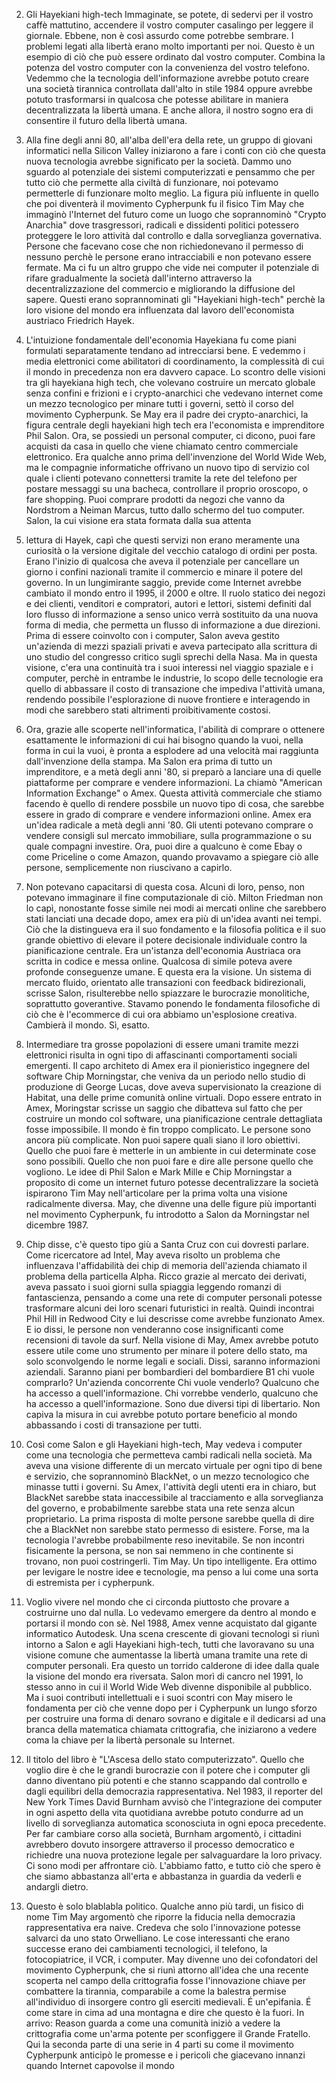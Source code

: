 2. Gli Hayekiani high-tech
Immaginate, se potete, di sedervi
per il vostro caffè mattutino, accendere il vostro computer
casalingo per leggere il giornale.
Ebbene, non è così assurdo come potrebbe sembrare.
I problemi legati alla libertà erano molto importanti per noi.
Questo è un esempio di ciò
che può essere ordinato dal vostro computer.
Combina la potenza del vostro computer
con la convenienza del vostro telefono.
Vedemmo che la tecnologia dell'informazione avrebbe potuto creare
una società tirannica controllata dall'alto in stile 1984
oppure avrebbe potuto trasformarsi in qualcosa che potesse
abilitare in maniera decentralizzata la libertà umana.
E anche allora, il nostro sogno era
di consentire il futuro della libertà umana.


3. Alla fine degli anni 80, all'alba
dell'era della rete, un gruppo di giovani informatici
nella Silicon Valley iniziarono a fare i conti con ciò
che questa nuova tecnologia avrebbe significato per la società.
Dammo uno sguardo al potenziale dei sistemi computerizzati 
e pensammo che per tutto ciò che permette alla civiltà di
funzionare, noi potevamo permetterle di funzionare molto meglio.
La figura più influente in quello che poi diventerà
il movimento Cypherpunk fu il fisico Tim May
che immaginò l'Internet del futuro come un luogo
che soprannominò "Crypto Anarchia" dove
trasgressori, radicali e dissidenti politici potessero proteggere le loro
attività dal controllo e dalla sorveglianza governativa. Persone
che facevano cose che non richiedonevano il permesso di nessuno perchè
le persone erano intracciabili e non potevano essere fermate.
Ma ci fu un altro gruppo che vide
nei computer il potenziale di rifare gradualmente
la società dall'interno attraverso la decentralizzazione del commercio e 
migliorando la diffusione del sapere.
Questi erano soprannominati gli "Hayekiani high-tech" perchè
la loro visione del mondo era influenzata dal lavoro
dell'economista austriaco Friedrich Hayek.


4. L'intuizione fondamentale dell'economia Hayekiana fu
come piani formulati separatamente tendano ad intrecciarsi bene.
E vedemmo i media elettronici come 
abilitatori di coordinamento, la complessità di cui
il mondo in precedenza non era davvero capace.
Lo scontro delle visioni tra gli hayekiana high tech,
che volevano costruire un mercato globale senza confini e frizioni
e i crypto-anarchici che vedevano internet come
un mezzo tecnologico per minare tutti i governi, settò
il corso del movimento Cypherpunk.
Se May era il padre dei crypto-anarchici, 
la figura centrale degli hayekiani high tech era
l'economista e imprenditore Phil Salon.
Ora, se possiedi un personal computer, ci dicono, 
puoi fare acquisti da casa in quello che viene chiamato centro commerciale elettronico.
Era qualche anno prima dell'invenzione del
World Wide Web, ma le compagnie informatiche offrivano
un nuovo tipo di servizio col quale i clienti potevano
connettersi tramite la rete del telefono per postare messaggi su
una bacheca, controllare il proprio oroscopo, o fare shopping.
Puoi comprare prodotti da negozi che vanno da 
Nordstrom a Neiman Marcus, tutto dallo schermo del tuo computer.
Salon, la cui visione era stata formata dalla sua attenta


5. lettura di Hayek, capì che questi servizi non erano
meramente una curiosità o la versione digitale del
vecchio catalogo di ordini per posta.
Erano l'inizio di qualcosa che aveva
il potenziale per cancellare un giorno i confini nazionali
tramite il commercio e minare il potere del governo.
In un lungimirante saggio, previde come Internet avrebbe
cambiato il mondo entro il 1995, il 2000 e oltre.
Il ruolo statico dei negozi e dei clienti, venditori e
compratori, autori e lettori, sistemi definiti dal loro
flusso di informazione a senso unico verrà sostituito da una nuova forma
di media, che permetta un flusso di informazione a due direzioni.
Prima di essere coinvolto con i computer, Salon aveva gestito un'azienda di mezzi spaziali privati e aveva partecipato alla scrittura di uno
studio del congresso critico sugli sprechi della Nasa.
Ma in questa visione, c'era una continuità tra i suoi
interessi nel viaggio spaziale e i computer, perchè in entrambe
le industrie, lo scopo delle tecnologie era quello di abbassare
il costo di transazione
che impediva l'attività umana, rendendo possibile
l'esplorazione di nuove frontiere e interagendo in modi che
sarebbero stati altrimenti proibitivamente costosi.


6. Ora, grazie alle scoperte nell'informatica, l'abilità di comprare
o ottenere esattamente le informazioni di cui hai bisogno quando la vuoi,
nella forma in cui la vuoi, è pronta a 
esplodere ad una velocità mai raggiunta dall'invenzione della stampa.
Ma Salon era prima di tutto un imprenditore, e a metà degli anni '80, si preparò a lanciare una di
quelle piattaforme per comprare e vendere informazioni.
La chiamò "American Information Exchange"
o Amex. Questa attività commerciale che stiamo facendo è quello
di rendere possbile un nuovo tipo di cosa, che sarebbe
essere in grado di comprare e vendere informazioni online.
Amex era un'idea radicale a metà degli anni '80.
Gli utenti potevano comprare o vendere consigli sul mercato 
immobiliare, sulla programmazione o su quale compagni investire.
Ora, puoi dire a qualcuno è come Ebay o 
come Priceline o come Amazon, quando provavamo a 
spiegare ciò alle persone, semplicemente non riuscivano a capirlo.


7. Non potevano capacitarsi di questa cosa.
Alcuni di loro, penso, non potevano
immaginare il fine computazionale di ciò.
Milton Friedman non lo capì, nonostante fosse
simile nei modi ai mercati online che
sarebbero stati lanciati una decade dopo, amex era più
di un'idea avanti nei tempi.
Ciò che la distingueva era il suo fondamento e 
la filosofia politica e il suo grande obiettivo di elevare
il potere decisionale individuale contro la pianificazione centrale.
Era un'istanza dell'economia Austriaca
ora scritta in codice e messa online.
Qualcosa di simile poteva
avere profonde conseguenze umane.
E questa era la visione.
Un sistema di mercato fluido, orientato alle transazioni con
feedback bidirezionali, scrisse Salon, risulterebbe
nello spiazzare le burocrazie monolitiche, soprattutto goverantive.
Stavamo ponendo le fondamenta filosofiche di ciò
che è l'ecommerce di cui ora abbiamo un'esplosione creativa.
Cambierà il mondo.
Sì, esatto.


8. Intermediare tra grosse popolazioni di essere umani
tramite mezzi elettronici risulta in ogni tipo
di affascinanti comportamenti sociali emergenti.
Il capo architeto di Amex era il pionieristico ingegnere del software
Chip Morningstar, che veniva da un periodo
nello studio di produzione di George Lucas, dove aveva supervisionato
la creazione di Habitat, una delle 
prime comunità online virtuali.
Dopo essere entrato in Amex, Moringstar scrisse un saggio
che dibatteva sul fatto che per costruire un mondo
col software, una pianificazione centrale dettagliata fosse impossibile.
Il mondo è fin troppo complicato.
Le persone sono ancora più complicate.
Non puoi sapere quali siano il loro obiettivi.
Quello che puoi fare è metterle in un
ambiente in cui determinate cose sono possibili.
Quello che non puoi fare e dire alle persone quello che vogliono.
Le idee di Phil Salon e Mark Mille e Chip
Morningstar a proposito di come un internet futuro
potesse decentralizzare la società ispirarono Tim May
nell'articolare per la prima volta una visione radicalmente diversa.
May, che divenne una delle 
figure più importanti nel movimento Cypherpunk, fu introdotto a Salon da Morningstar nel dicembre 1987.


9. Chip disse, c'è questo tipo giù a Santa
Cruz con cui dovresti parlare.
Come ricercatore ad Intel, May aveva risolto un
problema che influenzava l'affidabilità dei chip di memoria dell'azienda
chiamato il problema della particella Alpha.
Ricco grazie al mercato dei derivati, aveva passato i suoi
giorni sulla spiaggia leggendo romanzi di fantascienza,
pensando a come una rete di computer personali potesse trasformare
alcuni dei loro scenari futuristici in realtà.
Quindi incontrai Phil Hill in Redwood 
City e lui descrisse come avrebbe funzionato Amex.
E io dissi, le persone non 
venderanno cose insignificanti come recensioni di tavole da surf.
Nella visione di May, Amex avrebbe potuto essere utile come
uno strumento per minare il potere dello stato, ma solo
sconvolgendo le norme legali e sociali.
Dissi, saranno informazioni aziendali.
Saranno piani per bombardieri del bombardiere 
B1 chi vuole comprarlo? Un'azienda concorrente
Chi vuole venderlo? Qualcuno 
che ha accesso a quell'informazione.
Chi vorrebbe venderlo, qualcuno
che ha accesso a quell'informazione.
Sono due diversi tipi di libertario.
Non capiva la misura in cui 
avrebbe potuto portare beneficio al mondo
abbassando i costi di transazione per tutti.


10. Così come Salon e gli Hayekiani high-tech,
May vedeva i computer come 
una tecnologia che permetteva cambi radicali nella società.
Ma aveva una visione differente di un 
mercato virtuale per ogni tipo di bene e
servizio, che soprannominò BlackNet, o un mezzo
tecnologico che minasse tutti i governi.
Su Amex, l'attività degli utenti era 
in chiaro, but BlackNet sarebbe stata inaccessibile al
tracciamento e alla sorveglianza del governo, e probabilmente sarebbe stata
una rete senza alcun proprietario.
La prima risposta di molte persone sarebbe quella di dire
che a BlackNet non sarebbe stato permesso di esistere.
Forse, ma la tecnologia l'avrebbe
probabilmente reso inevitabile.
Se non incontri fisicamente la persona,
se non sai nemmeno in che continente
si trovano, non puoi costringerli.
Tim May.
Un tipo intelligente.
Era ottimo per levigare le nostre idee e 
tecnologie, ma penso a lui come una sorta di 
estremista per i cypherpunk.


11. Voglio vivere nel mondo che ci circonda
piuttosto che provare a costruirne uno dal nulla.
Lo vedevamo emergere da dentro al mondo
e portarsi il mondo con sè.
Nel 1988, Amex venne acquistato
dal gigante informatico Autodesk.
Una scena crescente di giovani tecnologi si riunì
intorno a Salon e agli Hayekiani high-tech,
tutti che lavoravano su una visione comune che
aumentasse la libertà umana tramite una rete di computer personali.
Era questo un torrido calderone di idee
dalla quale la visione del mondo era riversata.
Salon morì di cancro nel 1991, lo stesso anno 
in cui il World Wide Web divenne disponibile al pubblico.
Ma i suoi contributi intellettuali e i suoi scontri con May misero
le fondamenta per ciò che venne dopo per
i Cypherpunk un lungo sforzo per costruire una forma di denaro
sovrano e digitale e il dedicarsi
ad una branca della matematica chiamata crittografia, che 
iniziarono a vedere coma la chiave per la libertà personale su Internet.


12. Il titolo del libro è
"L'Ascesa dello stato computerizzato".
Quello che voglio dire è che le grandi burocrazie con
il potere che i computer gli danno diventano
più potenti e che stanno scappando dal
controllo e dagli equilibri della democrazia rappresentativa.
Nel 1983, il reporter del New York Times David Burnham
avvisò che l'integrazione dei computer in ogni aspetto
della vita quotidiana avrebbe potuto condurre ad un livello
di sorveglianza automatica sconosciuta in ogni epoca precedente.
Per far cambiare corso alla società, Burnham argomentò,
i cittadini avrebbero dovuto insorgere attraverso
il processo democratico e richiedre una nuova protezione
legale per salvaguardare la loro privacy.
Ci sono modi per affrontare ciò.
L'abbiamo fatto, e tutto ciò che spero è
che siamo abbastanza all'erta e abbastanza in guardia
da vederli e andargli dietro.


13. Questo è solo blablabla politico.
Qualche anno più tardi, un fisico di nome Tim May
argomentò che riporre la fiducia nella democrazia rappresentativa era naive.
Credeva che solo l'innovazione potesse
salvarci da uno stato Orwelliano.
Le cose interessanti che erano successe
erano dei cambiamenti tecnologici, il telefono,
la fotocopiatrice, il VCR, i computer.
May divenne uno dei cofondatori del movimento Cypherpunk, che
si riunì attorno all'idea che una recente scoperta
nel campo della crittografia fosse l'innovazione chiave
per combattere la tirannia, comparabile a come la balestra permise
all'individuo di insorgere contro gli eserciti medievali.
É un'epifania.
É come stare in cima ad una montagna
e dire che questo è la fuori.
In arrivo: Reason guarda a come 
una comunità iniziò a vedere la crittografia come
un'arma potente per sconfiggere il Grande Fratello.
Qui la seconda parte di una serie in 4 parti su 
come il movimento Cypherpunk anticipò le promesse e i
pericoli che giacevano innanzi quando Internet capovolse il
mondo


